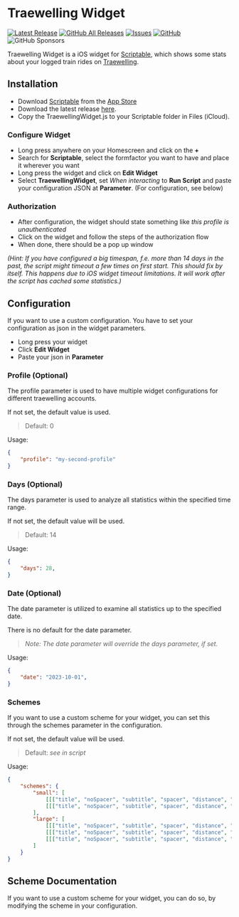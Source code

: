 # Traewelling Widget
[![Latest Release](https://img.shields.io/github/v/release/tiuub/traewelling-widget)](https://github.com/tiuub/traewelling-widget/releases/latest)
[![GitHub All Releases](https://img.shields.io/github/downloads/tiuub/traewelling-widget/total)](https://github.com/tiuub/traewelling-widget/releases/latest)
[![Issues](https://img.shields.io/github/issues/tiuub/traewelling-widget)](https://github.com/tiuub/traewelling-widget/issues)
[![GitHub](https://img.shields.io/github/license/tiuub/traewelling-widget)](https://github.com/tiuub/traewelling-widget/blob/master/LICENSE)
![GitHub Sponsors](https://img.shields.io/github/sponsors/tiuub)


Traewelling Widget is a iOS widget for [Scriptable](https://scriptable.app/), which shows some stats about your logged train rides on [Traewelling](https://traewelling.de).


## Installation

 - Download [Scriptable](https://scriptable.app/) from the [App Store](https://apps.apple.com/de/app/scriptable/id1405459188)
 - Download the latest release [here](https://github.com/tiuub/traewelling-widget/releases/latest).
 - Copy the TraewellingWidget.js to your Scriptable folder in Files (iCloud).


### Configure Widget

 - Long press anywhere on your Homescreen and click on the **+**
 - Search for **Scriptable**, select the formfactor you want to have and place it wherever you want
 - Long press the widget and click on **Edit Widget**
 - Select **TraewellingWidget**, set *When interacting* to **Run Script** and paste your configuration JSON at **Parameter**. (For configuration, see below)


### Authorization

- After configuration, the widget should state something like *this profile is unauthenticated*
- Click on the widget and follow the steps of the authorization flow
- When done, there should be a pop up window

*(Hint: If you have configured a big timespan, f.e. more than 14 days in the past, the script might timeout a few times on first start. This should fix by itself. This happens due to iOS widget timeout limitations. It will work after the script has cached some statistics.)*

## Configuration

If you want to use a custom configuration. You have to set your configuration as json in the widget parameters.

- Long press your widget
- Click **Edit Widget**
- Paste your json in **Parameter**

### Profile (Optional)

The profile parameter is used to have multiple widget configurations for different traewelling accounts. 

If not set, the default value is used.

> Default: 0

Usage:
```json
{
    "profile": "my-second-profile"
}
```

### Days (Optional)

The days parameter is used to analyze all statistics within the specified time range.

If not set, the default value will be used.

> Default: 14

Usage:

```json
{
    "days": 28,
}
```

### Date (Optional)

The date parameter is utilized to examine all statistics up to the specified date.

There is no default for the date parameter.

> *Note: The date parameter will override the days parameter, if set.*

Usage:

```json
{
    "date": "2023-10-01",
}
```

### Schemes

If you want to use a custom scheme for your widget, you can set this through the schemes parameter in the configuration.

If not set, the default value will be used.

> Default: *see in script* 

Usage:

```json
{
    "schemes": {
        "small": [
            [[["title", "noSpacer", "subtitle", "spacer", "distance", "spacer", "duration", "stations", "delay"]]], 
            [[["title", "noSpacer", "subtitle", "spacer", "distance", "spacer", "purposePersonal", "purposeCommute", "purposeBusiness"]]],
        ], 
        "large": [
            [[["title", "noSpacer", "subtitle", "spacer", "distance", "spacer", "duration", "stations", "delay"], ["moreStats", "minSpeed", "avgSpeed", "maxSpeed", "spacer", "purposePersonal", "purposeCommute", "purposeBusiness", "spacer", "favouriteStation"]], [["latestTrips"]]],
            [[["title", "noSpacer", "subtitle", "spacer", "distance", "spacer", "duration", "stations", "delay"], ["moreStats", "categoryExpress", "categoryRegional", "categoryUrban", "spacer", "purposePersonal", "purposeCommute", "purposeBusiness", "spacer", "favouriteStation"]], [["longestTrips"]]],
            [[["title", "noSpacer", "subtitle", "spacer", "distance", "spacer", "duration", "stations", "delay"], ["moreStats", "minSpeed", "avgSpeed", "maxSpeed", "spacer", "categoryExpress", "categoryRegional", "categoryUrban"]], [[{"name": "highestDelayTrips", "args": {"maxTrips": 3}}]], [[{"name": "fastestTrips", "args": {"maxTrips": 3}}]]]
        ]
    }
}
```

## Scheme Documentation

If you want to use a custom scheme for your widget, you can do so, by modifying the scheme in your configuration.

